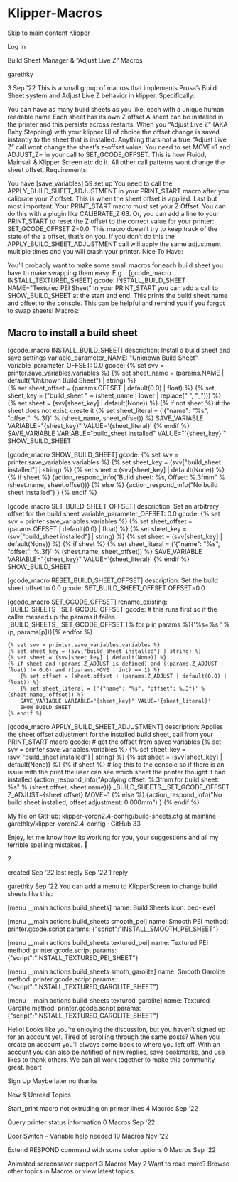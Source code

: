 # Klipper-Macros

Skip to main content
Klipper

Log In


Build Sheet Manager & “Adjust Live Z”
Macros

garethky

3
Sep '22
This is a small group of macros that implements Prusa’s Build Sheet system and Adjust Live Z behavior in klipper. Specifically:

You can have as many build sheets as you like, each with a unique human readable name
Each sheet has its own Z offset
A sheet can be installed in the printer and this persists across restarts.
When you “Adjust Live Z” (AKA Baby Stepping) with your klipper UI of choice the offset change is saved instantly to the sheet that is installed.
Anything thats not a true “Adjust Live Z” call wont change the sheet’s z-offset value. You need to set MOVE=1 and ADJUST_Z= in your call to SET_GCODE_OFFSET. This is how Fluidd, Mainsail & Klipper Screen etc do it. All other call patterns wont change the sheet offset.
Requirements:

You have [save_variables] 59 set up
You need to call the APPLY_BUILD_SHEET_ADJUSTMENT in your PRINT_START macro after you calibrate your Z offset. This is when the sheet offset is applied.
Last but most important: Your PRINT_START macro must set your Z Offset. You can do this with a plugin like CALIBRATE_Z 63. Or, you can add a line to your PRINT_START to reset the Z offset to the correct value for your printer: SET_GCODE_OFFSET Z=0.0. This macro doesn’t try to keep track of the state of the z offset, that’s on you. If you don’t do this the APPLY_BUILD_SHEET_ADJUSTMENT call will apply the same adjustment multiple times and you will crash your printer.
Nice To Have:

You’ll probably want to make some small macros for each build sheet you have to make swapping them easy. E.g. :
[gcode_macro INSTALL_TEXTURED_SHEET]
gcode:
    INSTALL_BUILD_SHEET NAME="Textured PEI Sheet"
In your PRINT_START you can add a call to SHOW_BUILD_SHEET at the start and end. This prints the build sheet name and offset to the console. This can be helpful and remind you if you forgot to swap sheets!
Macros:

## Macro to install a build sheet
[gcode_macro INSTALL_BUILD_SHEET]
description: Install a build sheet and save settings
variable_parameter_NAME: "Unknown Build Sheet"
variable_parameter_OFFSET: 0.0
gcode:
    {% set svv = printer.save_variables.variables %}
    {% set sheet_name = (params.NAME | default("Unknown Build Sheet") | string) %}    
    {% set sheet_offset = (params.OFFSET | default(0.0) | float) %}
    {% set sheet_key = ("build_sheet " ~ (sheet_name | lower | replace(" ", "_"))) %}
    {% set sheet = (svv[sheet_key] | default(None)) %}
    {% if not sheet %}
        # the sheet does not exist, create it
        {% set sheet_literal = ('{"name": "%s", "offset": %.3f}' % (sheet_name, sheet_offset)) %}
        SAVE_VARIABLE VARIABLE="{sheet_key}" VALUE='{sheet_literal}'
    {% endif %}
    SAVE_VARIABLE VARIABLE="build_sheet installed" VALUE="'{sheet_key}'"
    SHOW_BUILD_SHEET

[gcode_macro SHOW_BUILD_SHEET]
gcode:
    {% set svv = printer.save_variables.variables %}
    {% set sheet_key = (svv["build_sheet installed"] | string) %}
    {% set sheet = (svv[sheet_key] | default(None)) %}
    {% if sheet %}
        {action_respond_info("Build sheet: %s, Offset: %.3fmm" % (sheet.name, sheet.offset))}
    {% else %}
        {action_respond_info("No build sheet installed") }
    {% endif %}

[gcode_macro SET_BUILD_SHEET_OFFSET]
description: Set an arbitrary offset for the build sheet
variable_parameter_OFFSET: 0.0
gcode:
    {% set svv = printer.save_variables.variables %}
    {% set sheet_offset = (params.OFFSET | default(0.0) | float) %}
    {% set sheet_key = (svv["build_sheet installed"] | string) %}
    {% set sheet = (svv[sheet_key] | default(None)) %}
    {% if sheet %}
        {% set sheet_literal = ('{"name": "%s", "offset": %.3f}' % (sheet.name, sheet_offset)) %}
        SAVE_VARIABLE VARIABLE="{sheet_key}" VALUE='{sheet_literal}'
    {% endif %}
    SHOW_BUILD_SHEET

[gcode_macro RESET_BUILD_SHEET_OFFSET]
description: Set the build sheet offset to 0.0
gcode:
    SET_BUILD_SHEET_OFFSET OFFSET=0.0

[gcode_macro SET_GCODE_OFFSET]
rename_existing: _BUILD_SHEETS__SET_GCODE_OFFSET
gcode:
    # this runs first so if the caller messed up the params it failes
    _BUILD_SHEETS__SET_GCODE_OFFSET {% for p in params
            %}{'%s=%s ' % (p, params[p])}{%
           endfor %}

    {% set svv = printer.save_variables.variables %}
    {% set sheet_key = (svv["build_sheet installed"] | string) %}
    {% set sheet = (svv[sheet_key] | default(None)) %}
    {% if sheet and (params.Z_ADJUST is defined) and ((params.Z_ADJUST | float) != 0.0) and ((params.MOVE | int) == 1) %}
        {% set offset = (sheet.offset + (params.Z_ADJUST | default(0.0) | float)) %}
        {% set sheet_literal = ('{"name": "%s", "offset": %.3f}' % (sheet.name, offset)) %}
        SAVE_VARIABLE VARIABLE="{sheet_key}" VALUE='{sheet_literal}'
        SHOW_BUILD_SHEET
    {% endif %}

[gcode_macro APPLY_BUILD_SHEET_ADJUSTMENT]
description: Applies the sheet offset adjustment for the installed build sheet, call from your PRINT_START macro
gcode:
    # get the offset from saved variables
    {% set svv = printer.save_variables.variables %}
    {% set sheet_key = (svv["build_sheet installed"] | string) %}
    {% set sheet = (svv[sheet_key] | default(None)) %}
    {% if sheet %}
        # log this to the console so if there is an issue with the print the user can see which sheet the printer thought it had installed
        {action_respond_info("Applying offset: %.3fmm for build sheet: %s" % (sheet.offset, sheet.name))}
        _BUILD_SHEETS__SET_GCODE_OFFSET Z_ADJUST={sheet.offset} MOVE=1
    {% else %}
        {action_respond_info("No build sheet installed, offset adjustment: 0.000mm") }
    {% endif %}

My file on GitHub: klipper-voron2.4-config/build-sheets.cfg at mainline · garethky/klipper-voron2.4-config · GitHub 33

Enjoy, let me know how its working for you, your suggestions and all my terrible spelling mistakes. :beers:

2


created
Sep '22
last reply
Sep '22
1
reply

garethky
Sep '22
You can add a menu to KlipperScreen to change build sheets like this:

[menu __main actions build_sheets]
name: Build Sheets
icon: bed-level

[menu __main actions build_sheets smooth_pei]
name: Smooth PEI
method: printer.gcode.script
params: {"script":"INSTALL_SMOOTH_PEI_SHEET"}

[menu __main actions build_sheets textured_pei]
name: Textured PEI
method: printer.gcode.script
params: {"script":"INSTALL_TEXTURED_PEI_SHEET"}

[menu __main actions build_sheets smoth_garolite]
name: Smooth Garolite
method: printer.gcode.script
params: {"script":"INSTALL_TEXTURED_GAROLITE_SHEET"}

[menu __main actions build_sheets textured_garolite]
name: Textured Garolite
method: printer.gcode.script
params: {"script":"INSTALL_TEXTURED_GAROLITE_SHEET"}


Hello! Looks like you’re enjoying the discussion, but you haven’t signed up for an account yet.
Tired of scrolling through the same posts? When you create an account you’ll always come back to where you left off. With an account you can also be notified of new replies, save bookmarks, and use likes to thank others. We can all work together to make this community great. heart


Sign Up
Maybe later
no thanks

New & Unread Topics

Start_print macro not extruding on primer lines
4
Macros
Sep '22

Query printer status information
0
Macros
Sep '22

Door Switch – Variable help needed
10
Macros
Nov '22

Extend RESPOND command with some color options
0
Macros
Sep '22

Animated screensaver support
3
Macros
May 2
Want to read more? Browse other topics in 
Macros
 or view latest topics.

